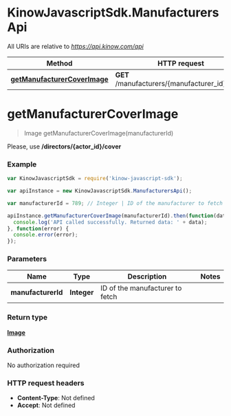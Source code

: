 # KinowJavascriptSdk.ManufacturersApi

All URIs are relative to *https://api.kinow.com/api*

Method | HTTP request | Description
------------- | ------------- | -------------
[**getManufacturerCoverImage**](ManufacturersApi.md#getManufacturerCoverImage) | **GET** /manufacturers/{manufacturer_id}/cover | 


<a name="getManufacturerCoverImage"></a>
# **getManufacturerCoverImage**
> Image getManufacturerCoverImage(manufacturerId)



Please, use __/directors/{actor_id}/cover__

### Example
```javascript
var KinowJavascriptSdk = require('kinow-javascript-sdk');

var apiInstance = new KinowJavascriptSdk.ManufacturersApi();

var manufacturerId = 789; // Integer | ID of the manufacturer to fetch

apiInstance.getManufacturerCoverImage(manufacturerId).then(function(data) {
  console.log('API called successfully. Returned data: ' + data);
}, function(error) {
  console.error(error);
});

```

### Parameters

Name | Type | Description  | Notes
------------- | ------------- | ------------- | -------------
 **manufacturerId** | **Integer**| ID of the manufacturer to fetch | 

### Return type

[**Image**](Image.md)

### Authorization

No authorization required

### HTTP request headers

 - **Content-Type**: Not defined
 - **Accept**: Not defined


